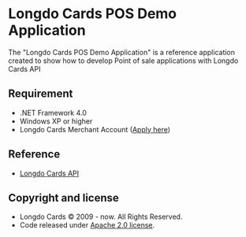 ﻿# Longdo Cards POS Demo Application
The "Longdo Cards POS Demo Application" is a reference application created to show how
to develop Point of sale applications with Longdo Cards API

## Requirement
 * .NET Framework 4.0
 * Windows XP or higher
 * Longdo Cards Merchant Account ([Apply here](https://merchant.longdo.com/apply))

## Reference
  * [Longdo Cards API](https://cards.longdo.com/api)

## Copyright and license
  * Longdo Cards © 2009 - now. All Rights Reserved.
  * Code released under [Apache 2.0 license](LICENSE).